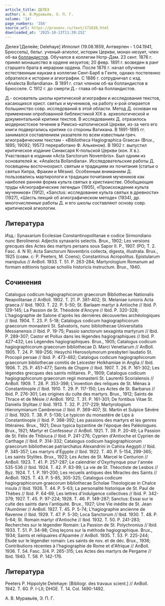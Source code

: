 ```yaml
---
article_title: ДЕЛЕЭ
author: А. В.Муравьёв, Э. П. Г.
volume: '14'
page_numbers: '356'
source_url: https://pravenc.ru/text/171638.html
downloaded_at: '2025-10-13T11:39:25Z'
---
```


Делеэ́ [Делeйе; Delehaye] Ипполит (19.08.1859, Антверпен - 1.04.1941, Брюссель), бельг. ученый-агиолог, историк Церкви, монах-иезуит, член об-ва [болландистов](https://pravenc.ru/text/болландисты.html). Обучался в коллегии Нотр-Дам. 23 сент. 1876 г. принял монашество в ордене иезуитов; 20 февр. 1891 г. возведен в ранг старшего брата в иерархии ордена. После 1876 г. начал обучение естественным наукам в коллегии Сент-Барб в Гeнте, однако постепенно обратился к истории и агиографии. C 1886 г. сотрудничал с изд. «Analecta Bollandiana». В 1891 г. стал членом об-ва болландистов в Брюсселе. С 1912 г. до смерти Д.- глава об-ва болландистов.

Д.- основатель школы критической агиографии и исследования текстов, касающихся христ. cвятых и мучеников, на работу к-рой опирается большинство совр. исследований в этой области. Метод Д. основан на применении опробованной библеистикой ХIX в. археологической и документальной критики текстов. В исследованиях Д. отразилось модернистское течение в Римско-католической Церкви, из-за чего его книги подвергались критике со стороны Ватикана. В 1891-1895 гг. занимался составлением указателя по всем известным греч. агиографическим текстам - «Bibliotheca Hagiographica Graeca» (Brux., 1895; 19092; 19573 переработано Ф. Алькеном). В 1902 г. выпустил критическое издание Синаксаря К-польской Церкви (кон. X в.). Участвовал в издании «Acta Sanctorum Novembris». Был одним из основателей ж. «Analecta Bollandiana». Исследовательские работы Д. посвящены восточнохрист. святым и традициям их почитания (статьи о святых Кипра, Фракии и Мёзии). Особенным вниманием Д. пользовались мартирологи и традиции почитания мучеников как наиболее ранняя форма культа святых в христианстве. Обобщающие труды «Агиографические легенды» (1905), «Происхождение культа мучеников» (1912), «Sanctus: исследование культа святых в древности» (1927), «Шесть лекций об агиографическом методе» (1934), др. многочисленные работы Д. и его школы составляют основу совр. критической агиологии.

## Литература

Изд.: Synaxarium Ecclesiae Constantinopolitanae e codice Sirmondiano nunc Berolinensi: Adjectis synaxariis selectis. Brux., 1902; Les versions grecques des Actes des martyrs persans sous Sapor II. P., 1907. (PO; T. 2. Fasc. 4. N 9); Acta Sanctorum Novembris collecta, digesta, illustrata. Brux., 1925 (совм. c: P. Peeters, M. Coens); Constantinus Acropolitus. Epistularum manipulus // AnBoll. 1933. T. 51. P. 263-284; Martyrologium Romanum ad formam editionis typicae scholiis historicis instructum. Brux., 1940.

## Сочинения

Catalogus codicum hagiographicorum graecorum Bibliothecae Nationalis Neapolitanae // AnBoll. 1902. T. 21. P. 381-402; St. Melaniae iunioris Acta graeca // Ibid. 1903. T. 22. P. 5-50; St. Barlaam martyr à Antioche // Ibid. P. 129-145; La Passion de St. Théodote d'Ancyre // Ibid. P. 320-328; L'hagiographie de Salone d'après les derniéres découvertes archéologiques // Ibid. 1904. T. 23. P. 5-18; Catalogus codicum hagiographicorum graecorum monasterii St. Salvatoris, nunc bibliothecae Universitatis Messanensis // Ibid. P. 19-75; Passio sanctorum sexaginta martyrum // Ibid. P. 289-307; Castor et Pollux dans les légendes hagiographiques // Ibid. P. 427-432; Les Légendes hagiographiques. Brux., 1905; Catalogus codicum hagiographicorum graecorum bibliothecae D. Marci Venetiarum // AnBoll. 1905. T. 24. P. 169-256; Hesychii Hierosolymorum presbyteri laudatio St. Procopii persae // Ibid. P. 473-482; Catalogus codicum hagiographicorum graecorum bibliothecae comitis de Leicester Holkhamiae in Anglia // Ibid. 1906. T. 25. P. 451-477; Saints de Chypre // Ibid. 1907. T. 26. P. 161-302; Les légendes grecques des saints militaires. P., 1909; Catalogus codicum hagiographicorum graecorum regii monasterii St. Laurentii Scorialensis // AnBoll. 1909. T. 28. P. 353-398; L'invention des reliques de St. Ménas à Constantinople // Ibid. 1910. T. 29. P. 117-150; Les Actes de St. Barbarus // Ibid. P. 276-301; Les origines du culte des martyrs. Brux., 1912; Saints de Thrace et de Mésie // AnBoll. 1912. T. 31. P. 161-301; De fontibus Vitae St. Danielis Stylitae // Ibid. 1913. T. 32. P. 217-229; Martyrologium Hieronymianum Cambrense // Ibid. P. 369-407; St. Martin et Sulpice Sévère // Ibid. 1920. T. 38. P. 5-136; Le typicon du monastére de Lips à Constantinople // Ibid. P. 388-392; Les passions des martyrs et les genres littéraires. Brux., 1921; Deux typica byzantine de l'époque des Paléologues. Brux., 1921; Martyr et Confesseur // AnBoll. 1921. T. 39. P. 20-49; La Passion de St. Félix de Thibiuca // Ibid. P. 241-276; Cyprien d'Antioche et Cyprien de Carthage // Ibid. P. 314-332; Catalogus codicum hagiographicorum graecorum bibliothecae patriarchatus Alexandrini in Cahira Aegypti // Ibid. P. 345-357; Les martyrs d'Égypte // Ibid. 1922. T. 40. P. 5-154, 299-365; Les saints Stylites. Brux., 1923; Les Actes de St. Marcel le Centurion // AnBoll. 1923. T. 41. P. 257-287; Le calendrier d'Oxyrhynque pour l'année 535-536 // Ibid. 1924. T. 42. P. 83-99; La vie de St. Théoctiste de Lesbos // Byz. 1924. T. 1. P. 191-200; Les recueils antiques des Miracles des Saints // AnBoll. 1925. T. 43. P. 5-85, 305-325; Catalogus codicum hagiographicorum graecorum bibliothecae Scholae Theologicae in Chalce insula // Ibid. 1926. T. 44. P. 5-63; La personalité historique de St. Paul de Thèbes // Ibid. P. 64-69; Les lettres d'indulgence collectives // Ibid. P. 342-379; 1927. T. 45. P. 97-224; 1928. T. 46. P. 149-287; Sanctus: Essai sur le culte des saints dans l'antiquité. Brux., 1927; Une Vie inédite de St. Jean l'Aumônier // AnBoll. 1927. T. 45. P. 5-74; L'hagiographie ancienne de Ravenne // Ibid. 1929. T. 47. P. 5-30; Loca Sanctorum // Ibid. 1930. T. 48. P. 5-64; St. Romain martyr d'Antioche // Ibid. 1932. T. 50. P. 241-283; Recherches sur le légendier Romain: La Passion de St. Polychronius // Ibid. 1933. T. 51. P. 34-98; Cinq leçons sur la méthode hagiographique. Brux., 1934; Saints et reliquaires d'Apamée // AnBoll. 1935. T. 53. P. 225-244; Étude sur le légendier romain: Les saints de nov. et de déc. Brux., 1936; Contributions récentes à l'hagiographie de Rome et d'Afrique // AnBoll. 1936. T. 54. Fasc. 3/4. P. 265-315; Les Actes des martyrs de Pergame // Ibid. 1940. T. 58. P. 142-176.

## Литература

Peeters P. Hippolyte Delehaye: [Bibliogr. des travaux scient.] // AnBoll. 1942. T. 60. P. I-LII; DHGE. T. 14. Col. 1490-1492.

А. В.  Муравьёв,   Э. П. Г.
